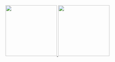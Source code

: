 <div align="center">
  <a href="https://github.com/fellipecastro7">
  <img height="160em" src="https://github-readme-stats.vercel.app/api?username=fellipecastro7&show_icons=true&theme=aura&include_all_commits=true&count_private=true"/>
  <img height="160em" src="https://github-readme-stats.vercel.app/api/top-langs/?username=fellipecastro7&layout=compact&langs_count=7&theme=aura"/>
</div>
